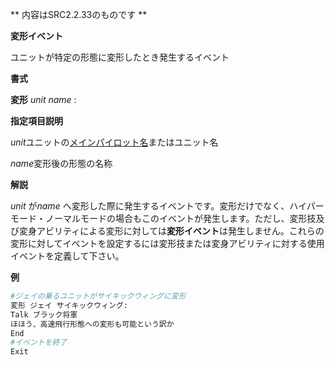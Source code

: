 ** 内容はSRC2.2.33のものです **

**変形イベント**

ユニットが特定の形態に変形したとき発生するイベント

**書式**

**変形** *unit name* :

**指定項目説明**

*unit*ユニットの[メインパイロット名](メインパイロット名.md)またはユニット名

*name*変形後の形態の名称

**解説**

*unit* が*name* へ変形した際に発生するイベントです。変形だけでなく、ハイパーモード・ノーマルモードの場合もこのイベントが発生します。ただし、変形技及び変身アビリティによる変形に対しては**変形イベント**は発生しません。これらの変形に対してイベントを設定するには変形技または変身アビリティに対する使用イベントを定義して下さい。

**例**
```sh
#ジェイの乗るユニットがサイキックウィングに変形
変形 ジェイ サイキックウィング:
Talk ブラック将軍
ほほう、高速飛行形態への変形も可能という訳か
End
#イベントを終了
Exit
```

